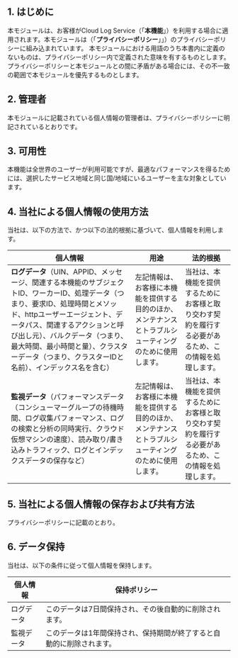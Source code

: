

## 1\. はじめに

本モジュールは、お客様がCloud Log Service（「**本機能**」）を利用する場合に適用されます。本モジュールは（「**プライバシーポリシー**」」）のプライバシーポリシーに組み込まれています。  [](https://intl.cloud.tencent.com/document/product/301/17345) 本モジュールにおける用語のうち本書内に定義のないものは、プライバシーポリシー内で定義された意味を有するものとします。プライバシーポリシーと本モジュールとの間に矛盾がある場合には、その不一致の範囲で本モジュールを優先するものとします。

## 2\. 管理者

本モジュールに記載されている個人情報の管理者は、プライバシーポリシーに明記されているとおりです。

## 3\. 可用性

本機能は全世界のユーザーが利用可能ですが、最適なパフォーマンスを得るためには、選択したサービス地域と同じ国/地域にいるユーザーを主な対象としています。



## 4\. 当社による個人情報の使用方法

当社は、以下の方法で、かつ以下の法的根拠に基づいて、個人情報を利用します。

| **個人情報**                                     | **用途**                                                      | **法的根拠**                                              |
| ------------------------------------------------------------ | ------------------------------------------------------------ | ------------------------------------------------------------ |
|**ログデータ**（UIN、APPID、メッセージ、関連する本機能のサブジェクトID、ワーカーID、処理データ（つまり、要求ID、処理時間とメソッド、httpユーザーエージェント、データパス、関連するアクションと呼び出し元）、バルクデータ（つまり、最大時間、最小時間と量）、クラスターデータ（つまり、クラスターIDと名前）、インデックス名を含む） | 左記情報は、お客様に本機能を提供する目的のほか、メンテナンスとトラブルシューティングのために使用します。 | 当社は、本機能を提供するためにお客様と取り交わす契約を履行する必要があるため、この情報を処理します。 |
|**監視データ**（パフォーマンスデータ（コンシューマーグループの待機時間、ログ収集パフォーマンス、ログの検索と分析の同時実行、クラウド仮想マシンの速度）、読み取り/書き込みトラフィック、ログとインデックスデータの保存など） | 左記情報は、お客様に本機能を提供する目的のほか、メンテナンスとトラブルシューティングのために使用します。 | 当社は、本機能を提供するためにお客様と取り交わす契約を履行する必要があるため、この情報を処理します。 |



## 5\. 当社による個人情報の保存および共有方法

プライバシーポリシーに記載のとおり。

## 6\. データ保持

当社は、以下の条件に従って個人情報を保持します。

| **個人情報** | **保持ポリシー**                                         |
| ------------------------ | ------------------------------------------------------------ |
| ログデータ                 | このデータは7日間保持され、その後自動的に削除されます。 |
| 監視データ             | このデータは1年間保持され、保持期間が終了すると自動的に削除されます。 |

 